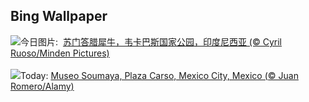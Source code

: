## Bing Wallpaper
![](https://www.bing.com/th?id=OHR.SumatranRhino_ZH-CN4529744910_UHD.jpg&w=1000)今日图片: &nbsp;[苏门答腊犀牛，韦卡巴斯国家公园，印度尼西亚 (© Cyril Ruoso/Minden Pictures)](https://www.bing.com/th?id=OHR.SumatranRhino_ZH-CN4529744910_UHD.jpg)
<br><br/>
![](https://www.bing.com/th?id=OHR.MuseoSoumaya_EN-US2440983924_UHD.jpg&w=1000)Today: [Museo Soumaya, Plaza Carso, Mexico City, Mexico (© Juan Romero/Alamy)](https://www.bing.com/th?id=OHR.MuseoSoumaya_EN-US2440983924_UHD.jpg)
<br><br/>
